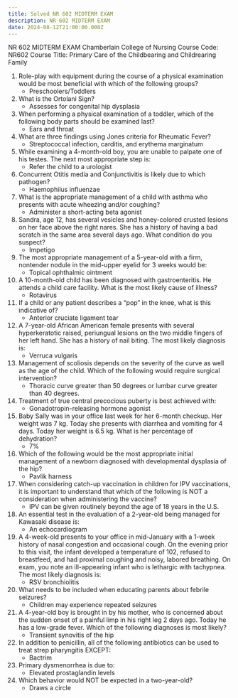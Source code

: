 ```yaml
---
title: Solved NR 602 MIDTERM EXAM
description: NR 602 MIDTERM EXAM
date: 2024-08-12T21:00:00.000Z
---
```


NR 602 MIDTERM EXAM
Chamberlain College of Nursing
Course Code: NR602
Course Title: Primary Care of the Childbearing and Childrearing Family

1. Role-play with equipment during the course of a physical examination would be most beneficial with which of the following groups?
   * Preschoolers/Toddlers
2. What is the Ortolani Sign?
   * Assesses for congenital hip dysplasia
3. When performing a physical examination of a toddler, which of the following body parts should be examined last?
   * Ears and throat
4. What are three findings using Jones criteria for Rheumatic Fever?
   * Streptococcal infection, carditis, and erythema marginatum
5. While examining a 4-month-old boy, you are unable to palpate one of his testes. The next most appropriate step is:
   * Refer the child to a urologist
6. Concurrent Otitis media and Conjunctivitis is likely due to which pathogen?
   * Haemophilus influenzae
7. What is the appropriate management of a child with asthma who presents with acute wheezing and/or coughing?
   * Administer a short-acting beta agonist
8. Sandra, age 12, has several vesicles and honey-colored crusted lesions on her face above the right nares. She has a history of having a bad scratch in the same area several days ago. What condition do you suspect?
   * Impetigo
9. The most appropriate management of a 5-year-old with a firm, nontender nodule in the mid-upper eyelid for 3 weeks would be:
   * Topical ophthalmic ointment
10. A 10-month-old child has been diagnosed with gastroenteritis. He attends a child care facility. What is the most likely cause of illness?
    * Rotavirus
11. If a child or any patient describes a “pop” in the knee, what is this indicative of?
    * Anterior cruciate ligament tear
12. A 7-year-old African American female presents with several hyperkeratotic raised, periungual lesions on the two middle fingers of her left hand. She has a history of nail biting. The most likely diagnosis is:
    * Verruca vulgaris
13. Management of scoliosis depends on the severity of the curve as well as the age of the child. Which of the following would require surgical intervention?
    * Thoracic curve greater than 50 degrees or lumbar curve greater than 40 degrees.
14. Treatment of true central precocious puberty is best achieved with:
    * Gonadotropin-releasing hormone agonist
15. Baby Sally was in your office last week for her 6-month checkup. Her weight was 7 kg. Today she presents with diarrhea and vomiting for 4 days. Today her weight is 6.5 kg. What is her percentage of dehydration?
    * 7%
16. Which of the following would be the most appropriate initial management of a newborn diagnosed with developmental dysplasia of the hip?
    * Pavlik harness
17. When considering catch-up vaccination in children for IPV vaccinations, it is important to understand that which of the following is NOT a consideration when administering the vaccine?
    * IPV can be given routinely beyond the age of 18 years in the U.S.
18. An essential test in the evaluation of a 2-year-old being managed for Kawasaki disease is:
    * An echocardiogram
19. A 4-week-old presents to your office in mid-January with a 1-week history of nasal congestion and occasional cough. On the evening prior to this visit, the infant developed a temperature of 102, refused to breastfeed, and had proximal coughing and noisy, labored breathing. On exam, you note an ill-appearing infant who is lethargic with tachypnea. The most likely diagnosis is:
    * RSV bronchiolitis
20. What needs to be included when educating parents about febrile seizures?
    * Children may experience repeated seizures
21. A 4-year-old boy is brought in by his mother, who is concerned about the sudden onset of a painful limp in his right leg 2 days ago. Today he has a low-grade fever. Which of the following diagnoses is most likely?
    * Transient synovitis of the hip
22. In addition to penicillin, all of the following antibiotics can be used to treat strep pharyngitis EXCEPT:
    * Bactrim
23. Primary dysmenorrhea is due to:
    * Elevated prostaglandin levels
24. Which behavior would NOT be expected in a two-year-old?
    * Draws a circle

